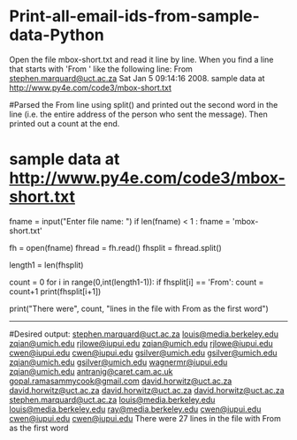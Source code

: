 # Print-all-email-ids-from-sample-data-Python
Open the file mbox-short.txt and read it line by line. When you find a line that starts with 'From ' like the following line: From stephen.marquard@uct.ac.za Sat Jan  5 09:14:16 2008. sample data at http://www.py4e.com/code3/mbox-short.txt

#Parsed the From line using split() and printed out the second word in the line (i.e. the entire address of the person who sent the message). Then printed out a count at the end.
# sample data at http://www.py4e.com/code3/mbox-short.txt

fname = input("Enter file name: ")
if len(fname) < 1 :
    fname = 'mbox-short.txt'


fh = open(fname)
fhread = fh.read()
fhsplit = fhread.split()

length1 = len(fhsplit)

count = 0
for i in range(0,int(length1-1)):
    if fhsplit[i] == 'From':
        count = count+1
        print(fhsplit[i+1])

print("There were", count, "lines in the file with From as the first word")

----------------------------------------------------------------------------------------------------------------------------------------------------
#Desired output: stephen.marquard@uct.ac.za
louis@media.berkeley.edu
zqian@umich.edu
rjlowe@iupui.edu
zqian@umich.edu
rjlowe@iupui.edu
cwen@iupui.edu
cwen@iupui.edu
gsilver@umich.edu
gsilver@umich.edu
zqian@umich.edu
gsilver@umich.edu
wagnermr@iupui.edu
zqian@umich.edu
antranig@caret.cam.ac.uk
gopal.ramasammycook@gmail.com
david.horwitz@uct.ac.za
david.horwitz@uct.ac.za
david.horwitz@uct.ac.za
david.horwitz@uct.ac.za
stephen.marquard@uct.ac.za
louis@media.berkeley.edu
louis@media.berkeley.edu
ray@media.berkeley.edu
cwen@iupui.edu
cwen@iupui.edu
cwen@iupui.edu
There were 27 lines in the file with From as the first word
